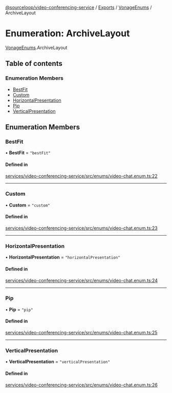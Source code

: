 [@sourceloop/video-conferencing-service](../README.md) / [Exports](../modules.md) / [VonageEnums](../modules/VonageEnums.md) / ArchiveLayout

# Enumeration: ArchiveLayout

[VonageEnums](../modules/VonageEnums.md).ArchiveLayout

## Table of contents

### Enumeration Members

- [BestFit](VonageEnums.ArchiveLayout.md#bestfit)
- [Custom](VonageEnums.ArchiveLayout.md#custom)
- [HorizontalPresentation](VonageEnums.ArchiveLayout.md#horizontalpresentation)
- [Pip](VonageEnums.ArchiveLayout.md#pip)
- [VerticalPresentation](VonageEnums.ArchiveLayout.md#verticalpresentation)

## Enumeration Members

### BestFit

• **BestFit** = ``"bestFit"``

#### Defined in

[services/video-conferencing-service/src/enums/video-chat.enum.ts:22](https://github.com/sourcefuse/loopback4-microservice-catalog/blob/00e854d46/services/video-conferencing-service/src/enums/video-chat.enum.ts#L22)

___

### Custom

• **Custom** = ``"custom"``

#### Defined in

[services/video-conferencing-service/src/enums/video-chat.enum.ts:23](https://github.com/sourcefuse/loopback4-microservice-catalog/blob/00e854d46/services/video-conferencing-service/src/enums/video-chat.enum.ts#L23)

___

### HorizontalPresentation

• **HorizontalPresentation** = ``"horizontalPresentation"``

#### Defined in

[services/video-conferencing-service/src/enums/video-chat.enum.ts:24](https://github.com/sourcefuse/loopback4-microservice-catalog/blob/00e854d46/services/video-conferencing-service/src/enums/video-chat.enum.ts#L24)

___

### Pip

• **Pip** = ``"pip"``

#### Defined in

[services/video-conferencing-service/src/enums/video-chat.enum.ts:25](https://github.com/sourcefuse/loopback4-microservice-catalog/blob/00e854d46/services/video-conferencing-service/src/enums/video-chat.enum.ts#L25)

___

### VerticalPresentation

• **VerticalPresentation** = ``"verticalPresentation"``

#### Defined in

[services/video-conferencing-service/src/enums/video-chat.enum.ts:26](https://github.com/sourcefuse/loopback4-microservice-catalog/blob/00e854d46/services/video-conferencing-service/src/enums/video-chat.enum.ts#L26)
